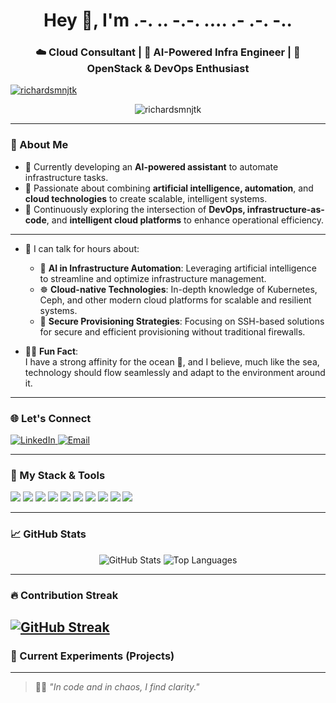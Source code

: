 <h1 align="center">Hey 👋, I'm .-. .. -.-. .... .- .-. -..</h1>
<h3 align="center">☁️ Cloud Consultant | 🤖 AI-Powered Infra Engineer | 🔧 OpenStack & DevOps Enthusiast</h3>

<p align="left"> <a href="https://github.com/ryo-ma/github-profile-trophy"><img src="https://github-profile-trophy.vercel.app/?username=richardsmnjtk" alt="richardsmnjtk" /></a> </p>

<p align="center">
  <img src="https://komarev.com/ghpvc/?username=richardsmnjtk&label=Profile%20views&color=0e75b6&style=flat" alt="richardsmnjtk" />
</p>

---

### 🧠 About Me

- 🔭 Currently developing an **AI-powered assistant** to automate infrastructure tasks.
- 🧪 Passionate about combining **artificial intelligence, automation**, and **cloud technologies** to create scalable, intelligent systems.
- 🌱 Continuously exploring the intersection of **DevOps, infrastructure-as-code**, and **intelligent cloud platforms** to enhance operational efficiency.

---
- 💬 I can talk for hours about:
  - 🧠 **AI in Infrastructure Automation**: Leveraging artificial intelligence to streamline and optimize infrastructure management.
  - ☸️ **Cloud-native Technologies**: In-depth knowledge of Kubernetes, Ceph, and other modern cloud platforms for scalable and resilient systems.
  - 🔐 **Secure Provisioning Strategies**: Focusing on SSH-based solutions for secure and efficient provisioning without traditional firewalls.
  
- 🧘‍♂️ **Fun Fact**:  
  I have a strong affinity for the ocean 🌊, and I believe, much like the sea, technology should flow seamlessly and adapt to the environment around it.
---

### 🌐 Let's Connect

<p align="left">
  <a href="https://www.linkedin.com/in/your-linkedin" target="_blank">
    <img src="https://img.shields.io/badge/LinkedIn-%230077B5.svg?style=for-the-badge&logo=linkedin&logoColor=white" alt="LinkedIn" />
  </a>
  <a href="mailto:your.email@example.com">
    <img src="https://img.shields.io/badge/Gmail-D14836.svg?style=for-the-badge&logo=gmail&logoColor=white" alt="Email" />
  </a>
</p>

---

### 🚀 My Stack & Tools

<p align="left">
  <img src="https://img.shields.io/badge/OpenStack-E02031?style=for-the-badge&logo=openstack&logoColor=white" />
  <img src="https://img.shields.io/badge/MAAS-000000?style=for-the-badge&logo=canonical&logoColor=white" />
  <img src="https://img.shields.io/badge/Juju-ff6c00?style=for-the-badge&logo=ubuntu&logoColor=white" />
  <img src="https://img.shields.io/badge/MicroK8s-326ce5?style=for-the-badge&logo=kubernetes&logoColor=white" />
  <img src="https://img.shields.io/badge/FastAPI-009688?style=for-the-badge&logo=fastapi&logoColor=white" />
  <img src="https://img.shields.io/badge/React-61DAFB?style=for-the-badge&logo=react&logoColor=black" />
  <img src="https://img.shields.io/badge/Tailwind_CSS-38B2AC?style=for-the-badge&logo=tailwind-css&logoColor=white" />
  <img src="https://img.shields.io/badge/Ceph-EF2D5E?style=for-the-badge&logo=ceph&logoColor=white" />
  <img src="https://img.shields.io/badge/Docker-2496ED?style=for-the-badge&logo=docker&logoColor=white" />
  <img src="https://img.shields.io/badge/Gemini-4285F4?style=for-the-badge&logo=google&logoColor=white" />
</p>

---

### 📈 GitHub Stats

<p align="center">
  <img src="https://github-readme-stats.vercel.app/api?username=richardsmnjtk" alt="GitHub Stats" />
  <img src="https://github-readme-stats.vercel.app/api/top-langs/?username=richardsmnjtk" alt="Top Languages" />
</p>

---

### 🔥 Contribution Streak

[![GitHub Streak](https://streak-stats.demolab.com?user=DenverCoder1)](https://git.io/streak-stats)
---

### 🧪 Current Experiments (Projects)


---

> 🧘‍♂️ _"In code and in chaos, I find clarity."_  
